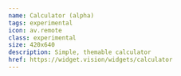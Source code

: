 ```yaml
---
name: Calculator (alpha)
tags: experimental
icon: av.remote
class: experimental
size: 420x640
description: Simple, themable calculator
href: https://widget.vision/widgets/calculator
---
```

        